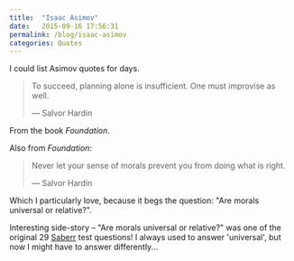 ```yaml
---
title:  "Isaac Asimov"
date:   2015-09-16 17:56:31
permalink: /blog/isaac-asimov
categories: Quotes
---
```

I could list Asimov quotes for days.

>To succeed, planning alone is insufficient. One must improvise as well.
>
>&mdash; Salvor Hardin

From the book _Foundation_.

Also from _Foundation_:

>Never let your sense of morals prevent you from doing what is right.
>
>&mdash; Salvor Hardin

Which I particularly love, because it begs the question: "Are morals universal or relative?".

Interesting side-story &ndash; "Are morals universal or relative?" was one of the original 29 [Saberr](http://www.saberr.com) test questions! I always used to answer 'universal', but now I might have to answer differently...
